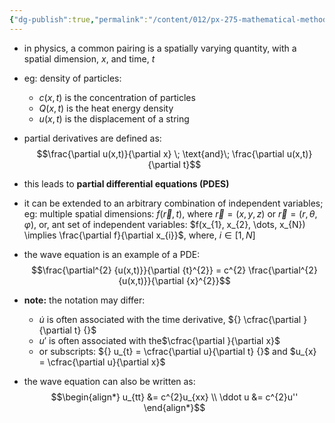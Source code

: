 ```yaml
---
{"dg-publish":true,"permalink":"/content/012/px-275-mathematical-methods/term-2/g-partial-differential-equations/px-275-g2-functions-of-a-multiple-variables/","noteIcon":"1","created":"2025-01-07T12:27:42.976+00:00","updated":"2025-01-07T12:40:43.878+00:00"}
---
```


- in physics, a common pairing is a spatially varying quantity, with a spatial dimension, $x$, and time, $t$
- eg: density of particles:
	- $c(x,t)$ is the concentration of particles
	- $Q(x,t)$ is the heat energy density
	- $u(x,t)$ is the displacement of a string

- partial derivatives are defined as:
$$\frac{\partial u(x,t)}{\partial x} \; \text{and}\; \frac{\partial u(x,t)}{\partial t}$$
- this leads to **partial differential equations (PDES)**
- it can be extended to an arbitrary combination of independent variables; eg: multiple spatial dimensions: $f(\vec r, t)$, where $\vec r = (x,y,z)$ or $\vec r = (r,\theta,\varphi)$, or, ant set of independent variables: $f(x_{1}, x_{2}, \dots, x_{N}) \implies \frac{\partial f}{\partial x_{i}}$, where, $i \in [1,N]$

- the wave equation is an example of a PDE:
$$\frac{\partial^{2} {u(x,t)}}{\partial {t}^{2}} = c^{2} \frac{\partial^{2} {u(x,t)}}{\partial {x}^{2}}$$

- **note:** the notation may differ:
	- $\dot u$ is often associated with the time derivative, ${} \cfrac{\partial }{\partial t} {}$
	- $u'$ is often associated with the$\cfrac{\partial }{\partial x}$
	- or subscripts: ${} u_{t} = \cfrac{\partial u}{\partial t} {}$ and $u_{x} = \cfrac{\partial u}{\partial x}$
- the wave equation can also be written as:
$$\begin{align*}
u_{tt} &=  c^{2}u_{xx} \\
\ddot u &= c^{2}u''
\end{align*}$$

